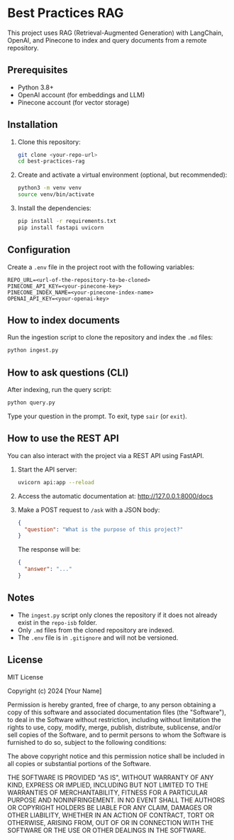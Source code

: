 # Best Practices RAG

This project uses RAG (Retrieval-Augmented Generation) with LangChain, OpenAI, and Pinecone to index and query documents from a remote repository.

## Prerequisites

- Python 3.8+
- OpenAI account (for embeddings and LLM)
- Pinecone account (for vector storage)

## Installation

1. Clone this repository:
   ```bash
   git clone <your-repo-url>
   cd best-practices-rag
   ```

2. Create and activate a virtual environment (optional, but recommended):
   ```bash
   python3 -m venv venv
   source venv/bin/activate
   ```

3. Install the dependencies:
   ```bash
   pip install -r requirements.txt
   pip install fastapi uvicorn
   ```

## Configuration

Create a `.env` file in the project root with the following variables:

```
REPO_URL=<url-of-the-repository-to-be-cloned>
PINECONE_API_KEY=<your-pinecone-key>
PINECONE_INDEX_NAME=<your-pinecone-index-name>
OPENAI_API_KEY=<your-openai-key>
```

## How to index documents

Run the ingestion script to clone the repository and index the `.md` files:

```bash
python ingest.py
```

## How to ask questions (CLI)

After indexing, run the query script:

```bash
python query.py
```

Type your question in the prompt. To exit, type `sair` (or `exit`).

## How to use the REST API

You can also interact with the project via a REST API using FastAPI.

1. Start the API server:
   ```bash
   uvicorn api:app --reload
   ```

2. Access the automatic documentation at:
   http://127.0.0.1:8000/docs

3. Make a POST request to `/ask` with a JSON body:
   ```json
   {
     "question": "What is the purpose of this project?"
   }
   ```
   The response will be:
   ```json
   {
     "answer": "..."
   }
   ```

## Notes

- The `ingest.py` script only clones the repository if it does not already exist in the `repo-isb` folder.
- Only `.md` files from the cloned repository are indexed.
- The `.env` file is in `.gitignore` and will not be versioned.

## License

MIT License

Copyright (c) 2024 [Your Name]

Permission is hereby granted, free of charge, to any person obtaining a copy
of this software and associated documentation files (the "Software"), to deal
in the Software without restriction, including without limitation the rights
to use, copy, modify, merge, publish, distribute, sublicense, and/or sell
copies of the Software, and to permit persons to whom the Software is
furnished to do so, subject to the following conditions:

The above copyright notice and this permission notice shall be included in all
copies or substantial portions of the Software.

THE SOFTWARE IS PROVIDED "AS IS", WITHOUT WARRANTY OF ANY KIND, EXPRESS OR
IMPLIED, INCLUDING BUT NOT LIMITED TO THE WARRANTIES OF MERCHANTABILITY,
FITNESS FOR A PARTICULAR PURPOSE AND NONINFRINGEMENT. IN NO EVENT SHALL THE
AUTHORS OR COPYRIGHT HOLDERS BE LIABLE FOR ANY CLAIM, DAMAGES OR OTHER
LIABILITY, WHETHER IN AN ACTION OF CONTRACT, TORT OR OTHERWISE, ARISING FROM,
OUT OF OR IN CONNECTION WITH THE SOFTWARE OR THE USE OR OTHER DEALINGS IN THE
SOFTWARE. 